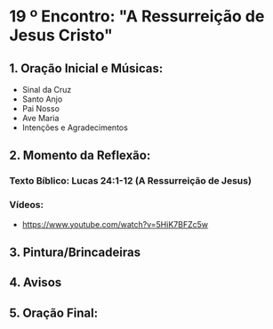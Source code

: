 # 19 º Encontro: "A Ressurreição de Jesus Cristo"

## 1. Oração Inicial e Músicas:	
- Sinal da Cruz
- Santo Anjo
- Pai Nosso 
- Ave Maria 
- Intenções e Agradecimentos
  
	
## 2. Momento da Reflexão:
### Texto Bíblico: Lucas 24:1-12 (A Ressurreição de Jesus)

### Vídeos:
  - https://www.youtube.com/watch?v=5HiK7BFZc5w
      
## 3. Pintura/Brincadeiras

## 4. Avisos
  
## 5. Oração Final:
